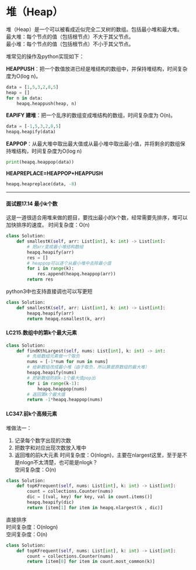 # 堆（Heap）

堆（Heap）是一个可以被看成近似完全二叉树的数组。包括最小堆和最大堆。  
最大堆：每个节点的值（包括根节点）不大于其父节点。  
最小堆：每个节点的值（包括根节点）不小于其父节点。

堆常见的操作及python实现如下：

**HEAPPUSH**：把一个数值放进已经是堆结构的数组中，并保持堆结构，时间复杂度为O(log n)。

```python
data = [1,5,3,2,8,5]
heap = []
for n in data:
    heapq.heappush(heap, n)
```

**EAPIFY 建堆**：把一个乱序的数组变成堆结构的数组，时间复杂度为 O(n)。
```python
data = [-1,5,3,2,8,5]
heapq.heapify(data)
```
**EAPPOP**：从最大堆中取出最大值或从最小堆中取出最小值，并将剩余的数组保持堆结构，时间复杂度为O(log n)
```python
print(heapq.heappop(data))
```

**HEAPREPLACE=HEAPPOP+HEAPPUSH** 
```python
heapq.heapreplace(data, -8)
```

----

#### 面试题17.14 最小k个数
这是一道很适合用堆来做的题目，要找出最小的k个数，经常需要先排序，堆可以加快排序的速度。
时间复杂度：O(n)
```python
class Solution:
    def smallestK(self, arr: List[int], k: int) -> List[int]:
        # 把arr变成最小堆结构数组
        heapq.heapify(arr)
        res = []
        # heappop可以逐个从最小堆中去除最小值
        for i in range(k):
            res.append(heapq.heappop(arr))
        return res
```
python3中也支持直接调也可以写更短
```python
class Solution:
    def smallestK(self, arr: List[int], k: int) -> List[int]:
        heapq.heapify(arr)
        return heapq.nsmallest(k, arr)
```

#### LC215.数组中的第k个最大元素

```python
class Solution:
    def findKthLargest(self, nums: List[int], k: int) -> int:
        # 先给数组元素做一个取负
        nums = [-1*num for num in nums]
        # 给新数组改成最小堆（由于取负，所以算是原数组的最大堆）
        heapq.heapify(nums)
        # 把新数组的前k-1个最大值pop出
        for i in range(k-1):
            heapq.heappop(nums)
        # 返回第k个最大值
        return -1*heapq.heappop(nums)
```

#### LC347.前k个高频元素

堆做法一：  
1. 记录每个数字出现的次数
2. 把数字和对应出现次数放入堆中
3. 返回堆的前k大元素
时间复杂度：O(nlogn)，主要在nlargest这里，至于是不是nlogn不太清楚，也可能是nlogk？  
空间复杂度：O(n)
```python
class Solution:
    def topKFrequent(self, nums: List[int], k: int) -> List[int]:
        count = collections.Counter(nums)
        dic = [(val, key) for key, val in count.items()]
        heapq.heapify(dic)
        return [item[1] for item in heapq.nlargest(k , dic)]
```
直接排序  
时间复杂度：O(nlogn)  
空间复杂度：O(n)
```python
class Solution:
    def topKFrequent(self, nums: List[int], k: int) -> List[int]:
        count = collections.Counter(nums)
        return [item[0] for item in count.most_common(k)]
```
